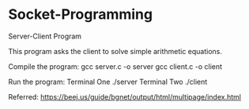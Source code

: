 # Socket-Programming
Server-Client Program

This program asks the client to solve simple arithmetic equations.

Compile the program:
gcc server.c -o server
gcc client.c -o client

Run the program:
Terminal One
./server
Terminal Two
./client

Referred: https://beej.us/guide/bgnet/output/html/multipage/index.html

